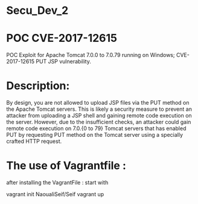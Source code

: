 # Secu_Dev_2

# POC CVE-2017-12615
POC Exploit for Apache Tomcat 7.0.0 to 7.0.79 running on Windows; CVE-2017-12615 PUT JSP vulnerability.

# Description:
By design, you are not allowed to upload JSP files via the PUT method on the Apache Tomcat servers. This is likely a security measure to prevent an attacker from uploading a JSP shell and gaining remote code execution on the server. However, due to the insufficient checks, an attacker could gain remote code execution on 7.0.{0 to 79} Tomcat servers that has enabled PUT by requesting PUT method on the Tomcat server using a specially crafted HTTP request.

# The use of Vagrantfile : 

after installing the VagrantFile : start with 

vagrant init NaoualiSeif/Seif 
vagrant up
